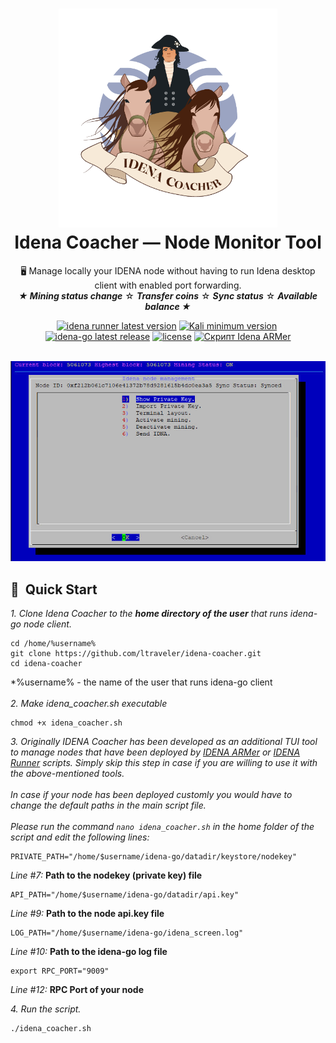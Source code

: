 <h1 align="center">
  <img width="350px" alt="Idena Coacher Node Monitor Tool" Title="IDENA Coacher - Node Monitor Tool" src="https://raw.githubusercontent.com/ltraveler/ltraveler/main/images/idena_coacher.png"><br/>
  Idena Coacher — Node Monitor Tool
</h1>
<p align="center">🖥️ Manage locally your IDENA node without having to run Idena desktop client with enabled port forwarding.<br> <b><i>★ Mining status change</i></b> ☆ <b><i>Transfer coins</i></b> ☆ <b><i>Sync status</i></b> ☆ <b><i>Available balance ★</i></b></p>

<p align="center"><a href="https://github.com/ltraveler/idena-runner/releases/latest" target="_blank"><img src="https://img.shields.io/badge/version-v0.1.0-blue?style=for-the-badge&logo=none" alt="idena runner latest version" /></a>&nbsp;<a href="https://wiki.ubuntu.com/FocalFossa/ReleaseNotes" target="_blank"><img src="https://img.shields.io/badge/Kali-20.04(LTS)+-00ADD8?style=for-the-badge&logo=none" alt="Kali minimum version" /></a>&nbsp;<a href="https://github.com/ltraveler/idena-runner/blob/main/CHANGELOG.md" target="_blank"><img src="https://img.shields.io/badge/Build-Stable-success?style=for-the-badge&logo=none" alt="idena-go latest release" /></a>&nbsp;<a href="https://www.gnu.org/licenses/quick-guide-gplv3.html" target="_blank"><img src="https://img.shields.io/badge/license-GPL3.0-red?style=for-the-badge&logo=none" alt="license" /></a>&nbsp;<a href="https://github.com/ltraveler/idena-coacher/blob/main/README.ru-RU.md" target="_blank"><img src="https://img.shields.io/badge/readme-РУССКИЙ-orange?style=for-the-badge&logo=none" alt="Скрипт Idena ARMer" /></a></p>

<p align="center"><br>
  <img alt="Idena Coacher Node Monitor Tool" Title="IDENA Coacher - User Interface" src="https://raw.githubusercontent.com/ltraveler/ltraveler/main/images/IDENA_Coacher_Monitor_Tool_UI.jpg">
</p>

## 🚀&nbsp; Quick Start
*1. Clone Idena Coacher to the **home directory of the user** that runs idena-go node client.*
```
cd /home/%username%
git clone https://github.com/ltraveler/idena-coacher.git
cd idena-coacher
```
*%username% - the name of the user that runs idena-go client<br><br>
*2. Make idena_coacher.sh executable*
```
chmod +x idena_coacher.sh
```
*3. Originally IDENA Coacher has been developed as an additional TUI tool to manage nodes that have been deployed by [IDENA ARMer](https://github.com/ltraveler/idena-armer) or [IDENA Runner](https://github.com/ltraveler/idena-runner) scripts. Simply skip this step in case if you are willing to use it with the above-mentioned tools.<br><br>
In case if your node has been deployed customly you would have to change the default paths in the main script file.<br><br>
Please run the command `nano idena_coacher.sh` in the home folder of the script and edit the following lines:*
```
PRIVATE_PATH="/home/$username/idena-go/datadir/keystore/nodekey"
```
*Line #7:* **Path to the nodekey (private key) file**
```
API_PATH="/home/$username/idena-go/datadir/api.key"
```
*Line #9:* **Path to the node api.key file**
```
LOG_PATH="/home/$username/idena-go/idena_screen.log"
```
*Line #10:* **Path to the idena-go log file**
```
export RPC_PORT="9009"
```
*Line #12:* **RPC Port of your node**

*4. Run the script.*
```
./idena_coacher.sh
```
